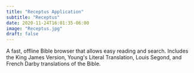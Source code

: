 ```yaml
---
title: "Receptus Application"
subtitle: "Receptus"
date: 2020-11-24T16:01:35-06:00
image: "Receptus.jpg"
draft: false
---
```

A fast, offline Bible browser that allows easy reading and search. Includes the King James Version, Young's Literal Translation, Louis Segond, and French Darby translations of the Bible.